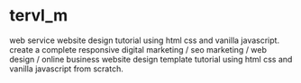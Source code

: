 # tervl_m
web service website design tutorial using html css and vanilla javascript. create a complete responsive digital marketing / seo marketing / web design / online business website design template tutorial using html css and vanilla javascript from scratch.
